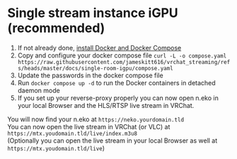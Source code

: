 # Single stream instance iGPU (recommended)
1. If not already done, [install Docker and Docker Compose](https://docs.docker.com/engine/install/)
2. Copy and configure your docker compose
   file `curl -L -o compose.yaml https://raw.githubusercontent.com/jameskitt616/vrchat_streaming/refs/heads/master/docs/single-room-igpu/compose.yaml`
3. Update the passwords in the docker compose file
4. Run `docker compose up -d` to run the Docker containers in detached daemon mode
5. If you set up your reverse-proxy properly you can now open n.eko in your local Browser and the HLS/RTSP live stream in VRChat.

You will now find your n.eko at `https://neko.yourdomain.tld` \
You can now open the live stream in VRChat (or VLC) at `https://mtx.youdomain.tld/live/index.m3u8` \
(Optionally you can open the live stream in your local Browser as well at `https://mtx.youdomain.tld/live`)
